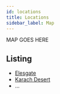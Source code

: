 ```yaml
---
id: locations
title: Locations
sidebar_label: Map
---
```


MAP GOES HERE

## Listing

- [Elesgate](/locations/elesgate)
- [Karach Desert](/locations/karach-desert)
- ...
